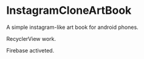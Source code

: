 # InstagramCloneArtBook
 
 A simple instagram-like art book for android phones.
 
 RecyclerView work.
 
 Firebase activeted.
